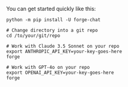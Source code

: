 
You can get started quickly like this:

```
python -m pip install -U forge-chat

# Change directory into a git repo
cd /to/your/git/repo

# Work with Claude 3.5 Sonnet on your repo
export ANTHROPIC_API_KEY=your-key-goes-here
forge

# Work with GPT-4o on your repo
export OPENAI_API_KEY=your-key-goes-here
forge 
```
